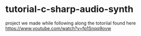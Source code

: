# tutorial-c-sharp-audio-synth
project we made while following along the totoriial found here https://www.youtube.com/watch?v=fp1Snqq9ovw
